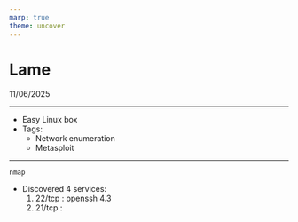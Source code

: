 ```yaml
---
marp: true
theme: uncover
---
```

# Lame
11/06/2025

---

- Easy Linux box
- Tags:
    - Network enumeration
    - Metasploit

---

`nmap`

- Discovered 4 services:
    1. 22/tcp : openssh 4.3
    2. 21/tcp : 